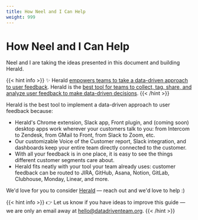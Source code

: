 ```yaml
---
title: How Neel and I Can Help
weight: 999
---
```


# How Neel and I Can Help

Neel and I are taking the ideas presented in this document and building Herald.

{{< hint info >}}
:sparkles: Herald [empowers teams to take a data-driven approach to user feedback](https://www.heraldhq.com). Herald is the [best tool for teams to collect, tag, share, and analyze user feedback to make data-driven decisions](https://www.heraldhq.com).
{{< /hint >}}

Herald is the best tool to implement a data-driven approach to user feedback because:

- Herald's Chrome extension, Slack app, Front plugin, and (coming soon) desktop apps work wherever your customers talk to you: from Intercom to Zendesk, from GMail to Front, from Slack to Zoom, etc.
- Our customizable Voice of the Customer report, Slack integration, and dashboards keep your entire team directly connected to the customer.
- With all your feedback is in one place, it is easy to see the things different customer segments care about.
- Herald fits neatly with your tool your team already uses: customer feedback can be routed to JIRA, GitHub, Asana, Notion, GitLab, Clubhouse, Monday, Linear, and more.

We'd love for you to consider [Herald](https://www.heraldhq.com) — reach out and we'd love to help :)

{{< hint info >}}
:point_right: Let us know if you have ideas to improve this guide — we are only an email away at hello@datadriventeam.org.
{{< /hint >}}
